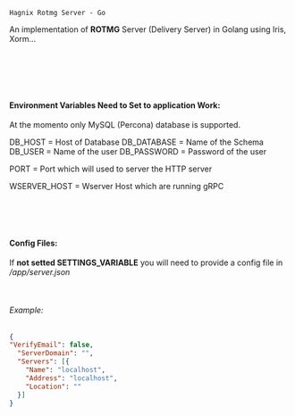 ``
Hagnix Rotmg Server - Go
``

An implementation of **ROTMG** Server (Delivery Server) in Golang using Iris, Xorm...

<br/><br/><br/><br/>

#### Environment Variables Need to Set to application Work:

At the momento only MySQL (Percona) database is supported.

DB_HOST = Host of Database
DB_DATABASE = Name of the Schema
DB_USER = Name of the user
DB_PASSWORD = Password of the user

PORT = Port which will used to server the HTTP server

WSERVER_HOST = Wserver Host which are running gRPC

<br/><br/><br/>

#### Config Files:

If **not setted SETTINGS_VARIABLE** you will need to provide a config file in
_/app/server.json_ 

<br/>

###### Example:

```JSON
{
"VerifyEmail": false,
  "ServerDomain": "",
  "Servers": [{
    "Name": "localhost",
    "Address": "localhost",
    "Location": ""
  }]
}
```

